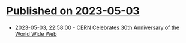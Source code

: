 # [Published on 2023-05-03](index.md)

* [2023-05-03, 22:58:00](https://soylentnews.org/article.pl?sid=23/05/02/1742254&from=rss) - [CERN Celebrates 30th Anniversary of the World Wide Web](https://soylentnews.org/article.pl?sid=23/05/02/1742254&from=rss)
